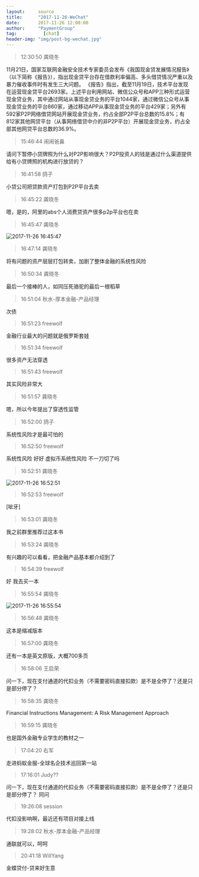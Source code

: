 ```yaml
---
layout:     source 
title:      "2017-11-26-WeChat"
date:       2017-11-26 12:00:00
author:     "PaymentGroup"
tag:		  [chat]
header-img: "img/post-bg-wechat.jpg"
---
```

> 12:30:50  龚晓冬  
   
11月21日，国家互联网金融安全技术专家委员会发布《我国现金贷发展情况报告》（以下简称《报告》），指出现金贷平台存在借款利率偏高、多头借贷情况严重以及暴力催收事件时有发生三大问题。  《报告》指出，截至11月19日，技术平台发现在运营现金贷平台2693家。上述平台利用网站、微信公众号和APP三种形式运营现金贷业务，其中通过网站从事现金贷业务的平台1044家，通过微信公众号从事现金贷业务的平台860家，通过移动APP从事现金贷业务的平台429家；另外有592家P2P网络借贷网站开展现金贷业务，约占全部P2P平台总数的15.8%；有812家其他网贷平台（从事网络借贷中介的非P2P平台）开展现金贷业务，约占全部其他网贷平台总数的36.9%。  
   
> 15:46:44  闹闹爸鼻  
   
请问下暂停小贷牌照为什么对P2P影响很大？P2P投资人的钱是通过什么渠道提供给有小贷牌照的机构进行放贷的？  
   
> 16:41:58  鸽子  
   
小贷公司把贷款资产打包到P2P平台去卖  
   
> 16:45:22  龚晓冬  
   
嗯，是的，阿里的abs个人消费贷资产很多p2p平台也在卖  
   
> 16:45:47  龚晓冬  
   
![2017-11-26 16:45:47](http://static.cocolian.cn/img/201711/20171126_164547.png) 
   
> 16:47:14  龚晓冬  
   
将有问题的资产层层打包转卖，加剧了整体金融的系统性风险  
   
> 16:50:34  龚晓冬  
   
最后一个接棒的人，如同压死骆驼的最后一根稻草  
   
> 16:51:04  秋水-厚本金融-产品经理  
   
次债  
   
> 16:51:23  freewolf  
   
金融行业最大的问题就是俄罗斯套娃  
   
> 16:51:34  freewolf  
   
很多资产无法穿透  
   
> 16:51:43  freewolf  
   
其实风险非常大  
   
> 16:51:57  龚晓冬  
   
嗯，所以今年提出了穿透性监管  
   
> 16:52:00  鸽子  
   
系统性风险才是最可怕的  
   
> 16:52:50  freewolf  
   
系统性风险 好好 虚拟币系统性风险 不一刀切了吗  
   
> 16:52:51  龚晓冬  
   
![2017-11-26 16:52:51](http://static.cocolian.cn/img/201711/20171126_165251.png) 
   
> 16:52:53  freewolf  
   
[呲牙]  
   
> 16:53:01  龚晓冬  
   
我之前群里推荐过这本书  
   
> 16:53:24  龚晓冬  
   
有兴趣的可以看看，把金融产品基本都介绍到了  
   
> 16:54:39  freewolf  
   
好 我去买一本  
   
> 16:55:54  龚晓冬  
   
![2017-11-26 16:55:54](http://static.cocolian.cn/img/201711/20171126_165554.png) 
   
> 16:56:48  龚晓冬  
   
这本是缩减版本  
   
> 16:57:00  龚晓冬  
   
还有一本是英文原版，大概700多页  
   
> 16:58:06  王启荣  
   
问一下，现在支付通道的代扣业务（不需要密码直接扣款）是不是全停了？还是只是部分停了？  
   
> 16:58:35  龚晓冬  
   
Financial Instructions Management: A Risk Management Approach  
   
> 16:59:15  龚晓冬  
   
也是国外金融专业学生的教材之一  
   
> 17:04:20  右军  
   
走进蚂蚁金服-全球名企技术巡回第一站  
   
> 17:16:01  Judy??  
   
问一下，现在支付通道的代扣业务（不需要密码直接扣款）是不是全停了？还是只是部分停了？ 同问  
   
> 19:26:08  session  
   
代扣没影响啊，最近还有项目对接上线  
   
> 19:28:02  秋水-厚本金融-产品经理  
   
通联就可以，呵呵  
   
> 20:41:18  WillYang  
   
金蝶贷付-贷来好生意  
   
